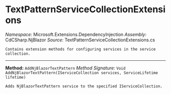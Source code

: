 # TextPatternServiceCollectionExtensions

*Namespace:* Microsoft.Extensions.DependencyInjection
*Assembly:* CdCSharp.NjBlazor
*Source:* TextPatternServiceCollectionExtensions.cs



    Contains extension methods for configuring services in the service collection.
    
---

**Method:** `AddNjBlazorTextPattern`
*Method Signature:* `Void AddNjBlazorTextPattern(IServiceCollection services, ServiceLifetime lifetime)`


    Adds NjBlazorTextPattern service to the specified IServiceCollection.
    



